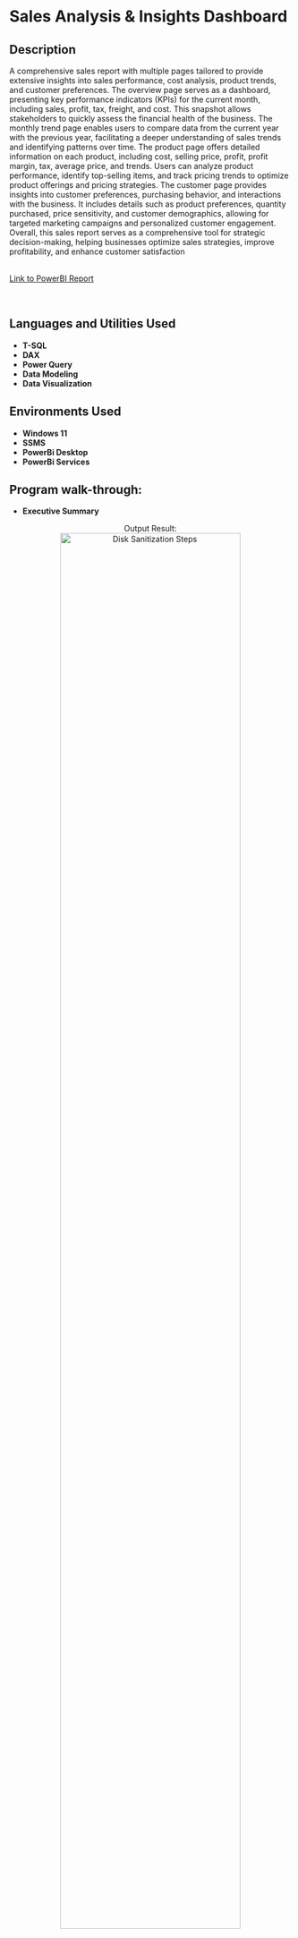 <h1>Sales Analysis & Insights Dashboard</h1>


<h2>Description</h2>
A comprehensive sales report with multiple pages tailored to provide extensive insights into sales performance, cost analysis, product trends, and customer preferences.
The overview page serves as a dashboard, presenting key performance indicators (KPIs) for the current month, including sales, profit, tax, freight, and cost. 
This snapshot allows stakeholders to quickly assess the financial health of the business.
The monthly trend page enables users to compare data from the current year with the previous year, facilitating a deeper understanding of sales trends and identifying patterns over time.
The product page offers detailed information on each product, including cost, selling price, profit, profit margin, tax, average price, and trends. Users can analyze product performance, identify top-selling items, and track pricing trends to optimize product offerings and pricing strategies.
The customer page provides insights into customer preferences, purchasing behavior, and interactions with the business. It includes details such as product preferences, quantity purchased, price sensitivity, and customer demographics, allowing for targeted marketing campaigns and personalized customer engagement.
Overall, this sales report serves as a comprehensive tool for strategic decision-making, helping businesses optimize sales strategies, improve profitability, and enhance customer satisfaction
<br />
<br />


<a href="https://app.powerbi.com/view?r=eyJrIjoiNzVmYmU3NmItOGM2Zi00ZTYzLWJiZTItNjk0ZWY0OGM5ZDMyIiwidCI6ImYyYTVjZjdhLTczOTQtNGI4ZC05OGZkLTdhZjYwNjI1ZmU4MyIsImMiOjl9" target="_blank">Link to PowerBI Report</a>


<br />


<h2>Languages and Utilities Used</h2>

- <b>T-SQL</b>
- <b>DAX</b>
- <b>Power Query</b>
- <b>Data Modeling</b>
- <b>Data Visualization</b>

 
  

<h2>Environments Used </h2>

- <b>Windows 11</b>
- <b>SSMS</b>
- <b>PowerBi Desktop</b>
- <b>PowerBi Services</b>

<h2>Program walk-through:</h2>

- <b>Executive Summary</b>

<p align="center">
Output Result: <br/>
<img src="https://i.imgur.com/nxqs2Hi.png" height="80%" width="80%" alt="Disk Sanitization Steps"/>
<br />
<br />

- <b>Trend Analysis</b>

<p align="center">
Output Result: <br/>
<img src="https://i.imgur.com/s8Nopwq.png" height="80%" width="80%" alt="Disk Sanitization Steps"/>
<br />
<br />

- <b>Regional Performance</b>

<p align="center">
Output Result: <br/>
<img src="https://i.imgur.com/xySuQEp.png" height="80%" width="80%" alt="Disk Sanitization Steps"/>
<br />
<br />


- <b>Product Performance</b>

<p align="center">
Output Result: <br/>
<img src="https://i.imgur.com/istkkDN.png" height="80%" width="80%" alt="Disk Sanitization Steps"/>
<br />
<br />


- <b>Sales & Profit Margin</b>

<p align="center">
Output Result: <br/>
<img src="https://i.imgur.com/9Jyee82.png" height="80%" width="80%" alt="Disk Sanitization Steps"/>
<br />
<br />

- <b>Customer Segmentation</b>

<p align="center">
Output Result: <br/>
<img src="https://i.imgur.com/jbwoTrG.png" height="80%" width="80%" alt="Disk Sanitization Steps"/>
<br />
<br />


